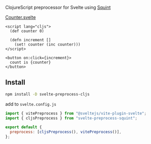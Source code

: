 ClojureScript preprocessor for Svelte using [Squint](https://github.com/squint-cljs/squint)

[Counter.svelte](example/src/lib/Counter.svelte)

```svelte
<script lang="cljs">
  (def counter 0)

  (defn increment []
    (set! counter (inc counter)))
</script>

<button on:click={increment}>
  count is {counter}
</button>
```

## Install

```bash
npm install -D svelte-preprocess-cljs
```

add to `svelte.config.js`

```js
import { vitePreprocess } from "@sveltejs/vite-plugin-svelte";
import { cljsPreprocess } from "svelte-preprocess-squint";

export default {
  preprocess: [cljsPreprocess(), vitePreprocess()],
};
```
